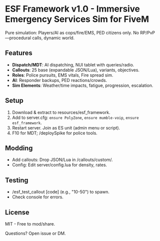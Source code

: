 # ESF Framework v1.0 - Immersive Emergency Services Sim for FiveM

Pure simulation: Players/AI as cops/fire/EMS, PED citizens only. No RP/PvP—procedural calls, dynamic world.

## Features
- **Dispatch/MDT**: AI dispatching, NUI tablet with queries/radio.
- **Callouts**: 25 base (expandable JSON/Lua), variants, objectives.
- **Roles**: Police pursuits, EMS vitals, Fire spread sim.
- **AI**: Responder backups, PED reactions/crowds.
- **Sim Elements**: Weather/time impacts, fatigue, progression, escalation.

## Setup
1. Download & extract to resources/esf_framework.
2. Add to server.cfg: `ensure PolyZone`, `ensure mumble-voip`, `ensure esf_framework`.
3. Restart server. Join as ES unit (admin menu or script).
4. F10 for MDT; /deploySpike for police tools.

## Modding
- Add callouts: Drop JSON/Lua in /callouts/custom/.
- Config: Edit server/config.lua for density, rates.

## Testing
- /esf_test_callout [code] (e.g., "10-50") to spawn.
- Check console for errors.

## License
MIT - Free to mod/share.

Questions? Open issue or DM.
